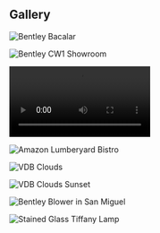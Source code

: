 ## Gallery

![Bentley Bacalar](./images/Bacalar.jpg "Bentley Bacalar")

![Bentley CW1 Showroom](./images/CW1.jpg "Bentley CW1 Showroom")

<video style="display:block; width:50%; height:auto;" autoplay controls loop="loop">
  <source src="./images/BusterDrone.mp4" type="video/mp4">
  <source src="./images/BusterDrone.webm" type="video/webm">
</video>

![Amazon Lumberyard Bistro](./images/Bistro.jpg "Amazon Lumberyard Bistro")

![VDB Clouds](./images/Clouds.jpg "VDB Clouds")

![VDB Clouds Sunset](./images/Clouds2.png "VDB Clouds at Sunset")

![Bentley Blower in San Miguel](./images/SanMiguel-Blower.jpg "Bentley Blower in San Miguel")

![Stained Glass Tiffany Lamp](./images/StainedGlass-3pts.jpeg "Stained Glass Tiffany Lamp")
